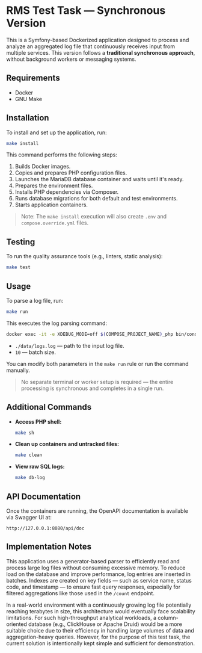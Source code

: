 
# RMS Test Task — Synchronous Version

This is a Symfony-based Dockerized application designed to process and analyze an aggregated log file that continuously receives input from multiple services. This version follows a **traditional synchronous approach**, without background workers or messaging systems.

## Requirements

- Docker
- GNU Make

## Installation

To install and set up the application, run:

```bash
make install
```

This command performs the following steps:

1. Builds Docker images.
2. Copies and prepares PHP configuration files.
3. Launches the MariaDB database container and waits until it's ready.
4. Prepares the environment files.
5. Installs PHP dependencies via Composer.
6. Runs database migrations for both default and test environments.
7. Starts application containers.

> Note: The `make install` execution will also create `.env` and `compose.override.yml` files.

## Testing

To run the quality assurance tools (e.g., linters, static analysis):

```bash
make test
```

## Usage

To parse a log file, run:

```bash
make run
```

This executes the log parsing command:

```bash
docker exec -it -e XDEBUG_MODE=off $(COMPOSE_PROJECT_NAME)_php bin/console app:parse-log ./data/logs.log 10 -vv
```

- `./data/logs.log` — path to the input log file.
- `10` — batch size.

You can modify both parameters in the `make run` rule or run the command manually.

> No separate terminal or worker setup is required — the entire processing is synchronous and completes in a single run.

## Additional Commands

- **Access PHP shell:**
  ```bash
  make sh
  ```

- **Clean up containers and untracked files:**
  ```bash
  make clean
  ```

- **View raw SQL logs:**
  ```bash
  make db-log
  ```

## API Documentation

Once the containers are running, the OpenAPI documentation is available via Swagger UI at:

```
http://127.0.0.1:8080/api/doc
```

## Implementation Notes

This application uses a generator-based parser to efficiently read and process large log files without consuming excessive memory. To reduce load on the database and improve performance, log entries are inserted in batches. Indexes are created on key fields — such as service name, status code, and timestamp — to ensure fast query responses, especially for filtered aggregations like those used in the `/count` endpoint.

In a real-world environment with a continuously growing log file potentially reaching terabytes in size, this architecture would eventually face scalability limitations. For such high-throughput analytical workloads, a column-oriented database (e.g., ClickHouse or Apache Druid) would be a more suitable choice due to their efficiency in handling large volumes of data and aggregation-heavy queries. However, for the purpose of this test task, the current solution is intentionally kept simple and sufficient for demonstration.
